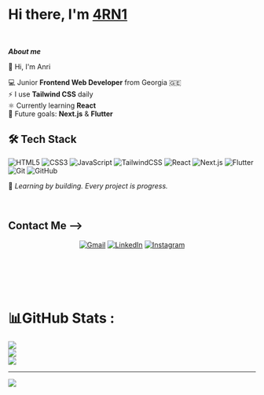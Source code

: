 


# Hi there, I'm </b><a href="https://github.com/4RN1">4RN1</a> 
<br>


***About me***



👋 Hi, I'm Anri  

💻 Junior **Frontend Web Developer** from Georgia 🇬🇪  
⚡ I use **Tailwind CSS** daily  
⚛️ Currently learning **React**  
🚀 Future goals: **Next.js** & **Flutter**  

## 🛠 Tech Stack  

![HTML5](https://img.shields.io/badge/HTML5-E34F26?style=for-the-badge&logo=html5&logoColor=white) ![CSS3](https://img.shields.io/badge/CSS3-1572B6?style=for-the-badge&logo=css3&logoColor=white) ![JavaScript](https://img.shields.io/badge/JavaScript-F7DF1E?style=for-the-badge&logo=javascript&logoColor=black) ![TailwindCSS](https://img.shields.io/badge/TailwindCSS-38B2AC?style=for-the-badge&logo=tailwind-css&logoColor=white) ![React](https://img.shields.io/badge/React-20232A?style=for-the-badge&logo=react&logoColor=61DAFB) ![Next.js](https://img.shields.io/badge/Next.js-000000?style=for-the-badge&logo=next.js&logoColor=white) ![Flutter](https://img.shields.io/badge/Flutter-02569B?style=for-the-badge&logo=flutter&logoColor=white) ![Git](https://img.shields.io/badge/Git-F05032?style=for-the-badge&logo=git&logoColor=white) ![GitHub](https://img.shields.io/badge/GitHub-181717?style=for-the-badge&logo=github&logoColor=white)

🌱 _Learning by building. Every project is progress._


<br> 





## Contact Me -->

<div align="center">


[![Gmail](https://img.shields.io/badge/Gmail-D14836?style=for-the-badge&logo=gmail&logoColor=white)](https://mail.google.com/mail/?view=cm&to=anriskr14@gmail.com)
[![LinkedIn](https://img.shields.io/badge/LinkedIn-0A66C2?style=for-the-badge&logo=linkedin&logoColor=white)](https://www.linkedin.com/in/anri-begeladze-232364358)
[![Instagram](https://img.shields.io/badge/Instagram-E4405F?style=for-the-badge&logo=instagram&logoColor=white)](https://www.instagram.com/___arn1___)

 
</div>

<br>


<br>
<br>
<br>


<!-- Github Stats -->
# 📊GitHub Stats :
![](https://github-readme-stats.vercel.app/api?username=4RN1&theme=radical&hide_border=false&include_all_commits=false&count_private=false)<br/>
![](https://github-readme-streak-stats.herokuapp.com/?user=4RN1&theme=radical&hide_border=false)<br/>
![](https://github-readme-stats.vercel.app/api/top-langs/?username=4RN1&theme=radical&hide_border=false&include_all_commits=false&count_private=false&layout=compact)

---
[![](https://visitcount.itsvg.in/api?id=4RN1&icon=0&color=0)](https://visitcount.itsvg.in)



